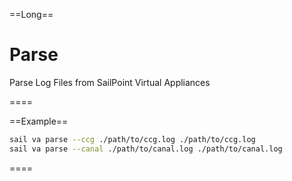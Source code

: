 ==Long==
# Parse

Parse Log Files from SailPoint Virtual Appliances



====

==Example==

```bash 
sail va parse --ccg ./path/to/ccg.log ./path/to/ccg.log 
sail va parse --canal ./path/to/canal.log ./path/to/canal.log 
```
    
====
